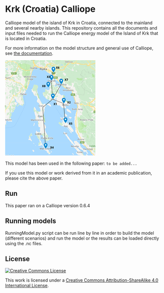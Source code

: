 # Krk (Croatia) Calliope
Calliope model of the island of Krk in Croatia, connected to the mainland and several nearby islands. This repository contains all the documents and input files needed to run the Calliope energy model of the Island of Krk that is located in Croatia. 

For more information on the model structure and general use of Calliope, see [the documentation](https://calliope.readthedocs.io/en/stable/).

![Krk (Croatia) and nearby islands map](Krk_(Croatia)_and_nearby_islands.png)

This model has been used in the following paper: `to be added...`

If you use this model or work derived from it in an academic publication, please cite the above paper.

## Run

This paper ran on a Calliope version 0.6.4

## Running models

RunningModel.py script can be run line by line in order to build the model (different scenarios) and run the model or the results can be loaded directly using the .nc files.


## License

[![Creative Commons License](https://i.creativecommons.org/l/by-sa/4.0/88x31.png)](https://creativecommons.org/licenses/by-sa/4.0/)

This work is licensed under a [Creative Commons Attribution-ShareAlike 4.0 International License](http://creativecommons.org/licenses/by-sa/4.0/).
